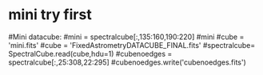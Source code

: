 # mini try first

#Mini datacube:
#mini = spectralcube[:,135:160,190:220]
#mini
#cube = 'mini.fits'
#cube = 'FixedAstrometryDATACUBE_FINAL.fits'
#spectralcube= SpectralCube.read(cube,hdu=1)
#cubenoedges = spectralcube[:,25:308,22:295]
#cubenoedges.write('cubenoedges.fits')
